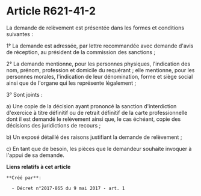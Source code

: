 # Article R621-41-2

La demande de relèvement est présentée dans les formes et conditions suivantes :

1° La demande est adressée, par lettre recommandée avec demande d'avis de réception, au président de la commission des
sanctions ;

2° La demande mentionne, pour les personnes physiques, l'indication des nom, prénom, profession et domicile du requérant ;
elle mentionne, pour les personnes morales, l'indication de leur dénomination, forme et siège social ainsi que de l'organe
qui les représente légalement ;

3° Sont joints :

a) Une copie de la décision ayant prononcé la sanction d'interdiction d'exercice à titre définitif ou de retrait définitif de
la carte professionnelle dont il est demandé le relèvement ainsi que, le cas échéant, copie des décisions des juridictions de
recours ;

b) Un exposé détaillé des raisons justifiant la demande de relèvement ;

c) En tant que de besoin, les pièces que le demandeur souhaite invoquer à l'appui de sa demande.

**Liens relatifs à cet article**

	**Créé par**:

	  - Décret n°2017-865 du 9 mai 2017 - art. 1
